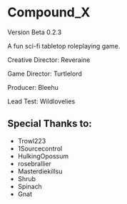 # Compound_X

Version Beta 0.2.3

A fun sci-fi tabletop roleplaying game.

Creative Director: Reveraine

Game Director: Turtlelord

Producer: Bleehu 

Lead Test: Wildlovelies

## Special Thanks to: 

* Trowl223
* 1Sourcecontrol
* HulkingOpossum
* rosebrallier 
* Masterdiekillsu 
* Shrub 
* Spinach 
* Gnat
